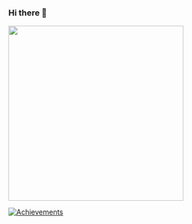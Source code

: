 ### Hi there 👋

<p>
  <a href="https://vaunt.dev">
    <img src="https://api.vaunt.dev/v1/github/entities/jeff1010322/contributions?format=svg&private=true" width="350" />
  </a>
</p>

[![Achievements](https://api.vaunt.dev/v1/github/entities/jeff1010322/achievements?format=html&limit=10)](https://api.vaunt.dev/v1/github/entities/jeff1010322/achievements?format=html&limit=10)
